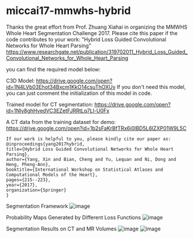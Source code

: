 # miccai17-mmwhs-hybrid
Thanks the great effort from Prof. Zhuang Xiahai in organizing the MMWHS Whole Heart Segmentation Challenge 2017.
Please cite this paper if the code contributes to your work:
"Hybrid Loss Guided Convolutional Networks for Whole Heart Parsing"
https://www.researchgate.net/publication/319702011_Hybrid_Loss_Guided_Convolutional_Networks_for_Whole_Heart_Parsing

you can find the required model below:

C3D Model:
https://drive.google.com/open?id=1N4LVb03Ehot34Bxcm1KkO14csuThOXUv
If you don't need this model, you can just comment the initialization of this model in code.

Trained model for CT segmentation:
https://drive.google.com/open?id=1Nly8ghHvedVC3EZetFJRRtLq7Ll-U0Fx

A CT data from the training dataset for demo:
https://drive.google.com/open?id=1b2sFaKrBfTRx6i0lBD5L6IZXP01W9L5C

    If our work is helpful to you, please kindly cite our paper as:  
    @inproceedings{yang2017hybrid,  
    title={Hybrid Loss Guided Convolutional Networks for Whole Heart Parsing},  
    author={Yang, Xin and Bian, Cheng and Yu, Lequan and Ni, Dong and Heng, Pheng-Ann},  
    booktitle={International Workshop on Statistical Atlases and Computational Models of the Heart},  
    pages={215--223},  
    year={2017},  
    organization={Springer}  
    }  



Segmentation Framework
![image](https://github.com/xy0806/miccai17-mmwhs-hybrid/blob/master/framework.png)

Probability Maps Generated by Different Loss Functions
![image](https://github.com/xy0806/miccai17-mmwhs-hybrid/blob/master/dice_entropy_maps.png)

Segmentation Results on CT and MR Volumes
![image](https://github.com/xy0806/miccai17-mmwhs-hybrid/blob/master/seg_results_a.png)
![image](https://github.com/xy0806/miccai17-mmwhs-hybrid/blob/master/seg_results.png)
